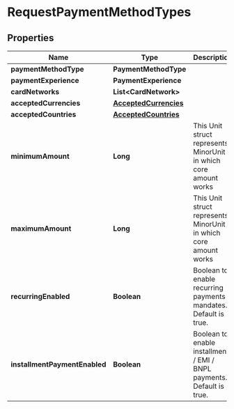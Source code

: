 

# RequestPaymentMethodTypes


## Properties

| Name | Type | Description | Notes |
|------------ | ------------- | ------------- | -------------|
|**paymentMethodType** | **PaymentMethodType** |  |  |
|**paymentExperience** | **PaymentExperience** |  |  [optional] |
|**cardNetworks** | **List&lt;CardNetwork&gt;** |  |  [optional] |
|**acceptedCurrencies** | [**AcceptedCurrencies**](AcceptedCurrencies.md) |  |  [optional] |
|**acceptedCountries** | [**AcceptedCountries**](AcceptedCountries.md) |  |  [optional] |
|**minimumAmount** | **Long** | This Unit struct represents MinorUnit in which core amount works |  [optional] |
|**maximumAmount** | **Long** | This Unit struct represents MinorUnit in which core amount works |  [optional] |
|**recurringEnabled** | **Boolean** | Boolean to enable recurring payments / mandates. Default is true. |  |
|**installmentPaymentEnabled** | **Boolean** | Boolean to enable installment / EMI / BNPL payments. Default is true. |  |



